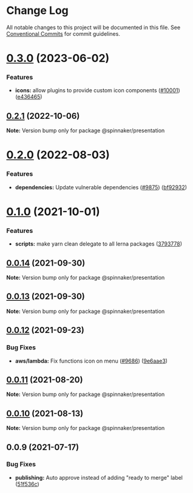 # Change Log

All notable changes to this project will be documented in this file.
See [Conventional Commits](https://conventionalcommits.org) for commit guidelines.

# [0.3.0](https://github.com/spinnaker/deck/compare/@spinnaker/presentation@0.2.1...@spinnaker/presentation@0.3.0) (2023-06-02)


### Features

* **icons:** allow plugins to provide custom icon components ([#10001](https://github.com/spinnaker/deck/issues/10001)) ([e436465](https://github.com/spinnaker/deck/commit/e436465778437895446d0e36094296d7b96fb58d))





## [0.2.1](https://github.com/spinnaker/deck/compare/@spinnaker/presentation@0.2.0...@spinnaker/presentation@0.2.1) (2022-10-06)

**Note:** Version bump only for package @spinnaker/presentation





# [0.2.0](https://github.com/spinnaker/deck/compare/@spinnaker/presentation@0.1.0...@spinnaker/presentation@0.2.0) (2022-08-03)


### Features

* **dependencies:** Update vulnerable dependencies ([#9875](https://github.com/spinnaker/deck/issues/9875)) ([bf92932](https://github.com/spinnaker/deck/commit/bf92932c9396a88fb902050b52f504e4ac01aaa0))





# [0.1.0](https://github.com/spinnaker/deck/compare/@spinnaker/presentation@0.0.14...@spinnaker/presentation@0.1.0) (2021-10-01)


### Features

* **scripts:** make yarn clean delegate to all lerna packages ([3793778](https://github.com/spinnaker/deck/commit/3793778dfefdefd496cf3a9f6032d5c7ff210da9))





## [0.0.14](https://github.com/spinnaker/deck/compare/@spinnaker/presentation@0.0.12...@spinnaker/presentation@0.0.14) (2021-09-30)

**Note:** Version bump only for package @spinnaker/presentation





## [0.0.13](https://github.com/spinnaker/deck/compare/@spinnaker/presentation@0.0.12...@spinnaker/presentation@0.0.13) (2021-09-30)

**Note:** Version bump only for package @spinnaker/presentation





## [0.0.12](https://github.com/spinnaker/deck/compare/@spinnaker/presentation@0.0.11...@spinnaker/presentation@0.0.12) (2021-09-23)


### Bug Fixes

* **aws/lambda:** Fix functions icon on menu ([#9686](https://github.com/spinnaker/deck/issues/9686)) ([9e6aae3](https://github.com/spinnaker/deck/commit/9e6aae34af206ea6d280fac1b892d7aba7f38abc))





## [0.0.11](https://github.com/spinnaker/deck/compare/@spinnaker/presentation@0.0.10...@spinnaker/presentation@0.0.11) (2021-08-20)

**Note:** Version bump only for package @spinnaker/presentation





## [0.0.10](https://github.com/spinnaker/deck/compare/@spinnaker/presentation@0.0.9...@spinnaker/presentation@0.0.10) (2021-08-13)

**Note:** Version bump only for package @spinnaker/presentation





## 0.0.9 (2021-07-17)


### Bug Fixes

* **publishing:** Auto approve instead of adding "ready to merge" label ([51f536c](https://github.com/spinnaker/deck/commit/51f536c275e77854d8f173aeec86412ffbd66b6d))
